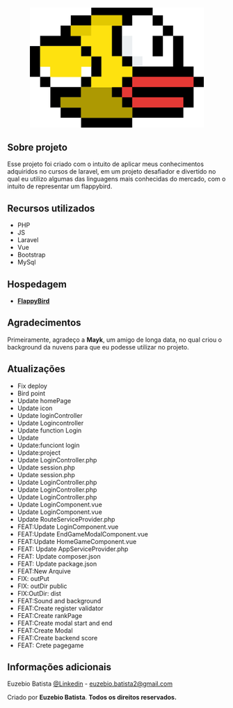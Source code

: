 <p align="center"><img src="./public/gif/javascript.gif" width="400" alt="Logo flappybird"></p>

## Sobre projeto

Esse projeto foi criado com o intuito de aplicar meus conhecimentos adquiridos no cursos de laravel, em um projeto desafiador e divertido no qual eu utilizo algumas das linguagens mais conhecidas do mercado, com o intuito de representar um flappybird.

## Recursos utilizados

- PHP
- JS
- Laravel
- Vue
- Bootstrap
- MySql

## Hospedagem

- **[FlappyBird](https://vueflappybird.great-site.net)**

## Agradecimentos

Primeiramente, agradeço a **Mayk**, um amigo de longa data, no qual criou o background da nuvens para que eu podesse utilizar no projeto.


## Atualizações

- Fix deploy
- Bird point
- Update homePage
- Update icon
- Update loginController
- Update Logincontroller
- Update function Login
- Update
- Update:funciont login
- Update:project
- Update LoginController.php
- Update session.php
- Update session.php
- Update LoginController.php
- Update LoginController.php
- Update LoginController.php
- Update LoginComponent.vue
- Update LoginComponent.vue
- Update RouteServiceProvider.php
- FEAT:Update LoginComponent.vue
- FEAT:Update EndGameModalComponent.vue
- FEAT:Update HomeGameComponent.vue
- FEAT: Update AppServiceProvider.php
- FEAT: Update composer.json
- FEAT: Update package.json
- FEAT:New Arquive
- FIX: outPut
- FIX: outDir public
- FIX:OutDir: dist
- FEAT:Sound and background
- FEAT:Create register validator
- FEAT:Create rankPage
- FEAT:Create modal start and end
- FEAT:Create Modal
- FEAT:Create backend score
- FEAT: Crete pagegame


## Informações adicionais

Euzebio Batista [@Linkedin](https://www.linkedin.com/in/euzebio-batista) - euzebio.batista2@gmail.com

Criado por **Euzebio Batista**.
**Todos os direitos reservados.**
